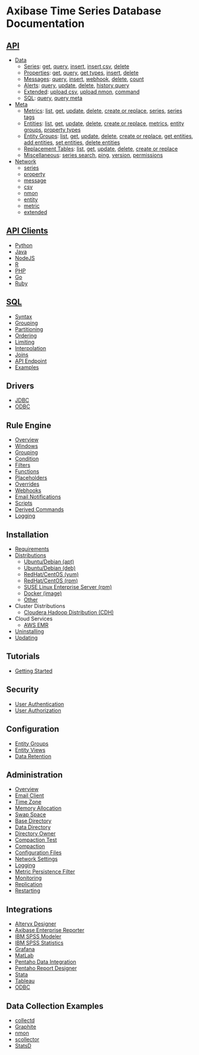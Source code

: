 # Axibase Time Series Database Documentation

## [API](api)

* [Data](api/data/README.md#rest-api)
  * [Series](api/data/series/README.md): [get](api/data/series/get.md), [query](api/data/series/query.md), [insert](api/data/series/insert.md), [insert csv](api/data/series/csv-insert.md), [delete](api/data/series/delete.md)
  * [Properties](api/data/properties/README.md): [get](api/data/properties/get.md), [query](api/data/properties/query.md), [get types](api/data/properties/list-types.md), [insert](api/data/properties/insert.md), [delete](api/data/properties/delete.md)
  * [Messages](api/data/messages/README.md): [query](api/data/messages/query.md), [insert](api/data/messages/insert.md), [webhook](api/data/messages/webhook.md), [delete](api/data/messages/delete.md), [count](api/data/messages/count.md)
  * [Alerts](api/data/alerts/README.md): [query](api/data/alerts/query.md), [update](api/data/alerts/update.md), [delete](api/data/alerts/delete.md), [history query](api/data/alerts/history-query.md)
  * [Extended](api/data/ext/README.md): [upload csv](api/data/ext/csv-upload.md), [upload nmon](api/data/ext/nmon-upload.md), [command](api/data/ext/command.md)
  * [SQL](sql/README.md): [query](sql/api.md), [query meta](sql/api-meta.md)
* [Meta](api/meta/README.md#overview)
  * [Metrics](api/meta/metric/README.md): [list](api/meta/metric/list.md), [get](api/meta/metric/get.md), [update](api/meta/metric/update.md), [delete](api/meta/metric/delete.md), [create or replace](api/meta/metric/create-or-replace.md), [series](api/meta/metric/series.md), [series tags](api/meta/metric/series-tags.md)
  * [Entities](api/meta/entity/README.md): [list](api/meta/entity/list.md), [get](api/meta/entity/get.md), [update](api/meta/entity/update.md), [delete](api/meta/entity/delete.md), [create or replace](api/meta/entity/create-or-replace.md), [metrics](api/meta/entity/metrics.md), [entity groups](api/meta/entity/entity-groups.md), [property types](api/meta/entity/property-types.md)
  * [Entity Groups](api/meta/entity-group/README.md): [list](api/meta/entity-group/list.md), [get](api/meta/entity-group/get.md), [update](api/meta/entity-group/update.md), [delete](api/meta/entity-group/delete.md), [create or replace](api/meta/entity-group/create-or-replace.md), [get entities](api/meta/entity-group/get-entities.md), [add entities](api/meta/entity-group/add-entities.md), [set entities](api/meta/entity-group/set-entities.md), [delete entities](api/meta/entity-group/delete-entities.md)
  * [Replacement Tables](api/meta/replacement-table/README.md): [list](api/meta/replacement-table/list.md), [get](api/meta/replacement-table/get.md), [update](api/meta/replacement-table/update.md), [delete](api/meta/replacement-table/delete.md), [create or replace](api/meta/replacement-table/create-or-replace.md)
  * [Miscellaneous](api/meta/misc/README.md): [series search](api/meta/misc/search.md), [ping](api/meta/misc/ping.md), [version](api/meta/misc/version.md), [permissions](api/meta/misc/permissions.md)
* [Network](api/network/README.md#network-api)
  * [series](api/network/series.md)
  * [property](api/network/property.md)
  * [message](api/network/message.md)
  * [csv](api/network/csv.md)
  * [nmon](api/network/nmon.md)
  * [entity](api/network/entity.md)
  * [metric](api/network/metric.md)
  * [extended](api/network/extended-commands.md)

## [API Clients](api/README.md#api-clients)

* [Python](https://github.com/axibase/atsd-api-python)
* [Java](https://github.com/axibase/atsd-api-java)
* [NodeJS](https://github.com/axibase/atsd-api-nodejs)
* [R](https://github.com/axibase/atsd-api-r)
* [PHP](https://github.com/axibase/atsd-api-php)
* [Go](https://github.com/axibase/atsd-api-go)
* [Ruby](https://github.com/axibase/atsd-api-ruby)

## [SQL](sql/README.md#sql)

* [Syntax](sql/README.md#syntax)
* [Grouping](sql/README.md#grouping)
* [Partitioning](sql/README.md#partitioning)
* [Ordering](sql/README.md#ordering)
* [Limiting](sql/README.md#limiting)
* [Interpolation](sql/README.md#interpolation)
* [Joins](sql/README.md#joins)
* [API Endpoint](sql/api.md#sql-query-api-endpoint)
* [Examples](sql/examples/README.md)

## Drivers

* [JDBC](https://github.com/axibase/atsd-jdbc)
* [ODBC](integration/odbc/README.md)

## Rule Engine

* [Overview](rule-engine/README.md)
* [Windows](rule-engine/window.md)
* [Grouping](rule-engine/grouping.md)
* [Condition](rule-engine/condition.md)
* [Filters](rule-engine/filters.md)
* [Functions](rule-engine/functions.md)
* [Placeholders](rule-engine/placeholders.md)
* [Overrides](rule-engine/overrides.md)
* [Webhooks](rule-engine/notifications/README.md)
* [Email Notifications](rule-engine/email.md)
* [Scripts](rule-engine/scripts.md)
* [Derived Commands](rule-engine/derived.md)
* [Logging](rule-engine/logging.md)

## Installation

* [Requirements](administration/requirements.md)
* [Distributions](installation/README.md)
  * [Ubuntu/Debian (apt)](installation/ubuntu-debian-apt.md)
  * [Ubuntu/Debian  (deb)](installation/ubuntu-debian-deb.md)
  * [RedHat/CentOS (yum)](installation/redhat-centos-yum.md)
  * [RedHat/CentOS (rpm)](installation/redhat-centos-rpm.md)
  * [SUSE Linux Enterprise Server (rpm)](installation/sles-rpm.md)
  * [Docker (image)](installation/docker.md)
  * [Other](installation/other-distributions.md)
* Cluster Distributions
  * [Cloudera Hadoop Distribution (CDH)](installation/cloudera.md)
* Cloud Services
  * [AWS EMR](installation/aws-emr-s3.md)
* [Uninstalling](installation/uninstalling.md)
* [Updating](administration/update.md)

## Tutorials

* [Getting Started](tutorials/getting-started.md)

## Security

* [User Authentication](administration/user-authentication.md)
* [User Authorization](administration/user-authorization.md)

## Configuration

* [Entity Groups](configuration/entity_groups.md)
* [Entity Views](configuration/entity_views.md)
* [Data Retention](administration/data_retention.md)

## Administration

* [Overview](administration/README.md#administration)
* [Email Client](administration/mail-client.md)
* [Time Zone](administration/timezone.md)
* [Memory Allocation](administration/memory-allocation.md)
* [Swap Space](administration/swap-space.md)
* [Base Directory](administration/change-base-directory.md)
* [Data Directory](administration/change-data-directory.md)
* [Directory Owner](administration/change-owner.md)
* [Compaction Test](administration/compaction-test.md)
* [Compaction](administration/compaction.md)
* [Configuration Files](administration/editing-configuration-files.md)
* [Network Settings](administration/networking-settings.md)
* [Logging](administration/logging.md)
* [Metric Persistence Filter](administration/metric-persistence-filter.md)
* [Monitoring](administration/monitoring.md)
* [Replication](administration/replication.md)
* [Restarting](administration/restarting.md)

## Integrations

* [Alteryx Designer](integration/alteryx/README.md)
* [Axibase Enterprise Reporter](integration/aer/README.md#axibase-enterprise-reporter)
* [IBM SPSS Modeler](integration/spss/modeler/README.md)
* [IBM SPSS Statistics](integration/spss/statistics/README.md)
* [Grafana](https://github.com/axibase/grafana-data-source)
* [MatLab](integration/matlab/README.md)
* [Pentaho Data Integration](integration/pentaho/data-integration/README.md)
* [Pentaho Report Designer](integration/pentaho/report-designer/README.md)
* [Stata](integration/stata/README.md)
* [Tableau](integration/tableau/README.md)
* [ODBC](integration/odbc/README.md)

## Data Collection Examples

* [collectd](integration/collectd/README.md)
* [Graphite](integration/graphite/README.md)
* [nmon](integration/nmon/README.md)
* [scollector](integration/scollector/README.md)
* [StatsD](integration/statsd/README.md)
